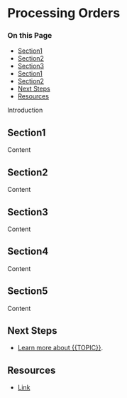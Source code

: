 # Processing Orders

<div class="otp" id="no-index">

### On this Page	
- [Section1](#section1)
- [Section2](#section2)
- [Section3](#section3)
- [Section1](#section4)
- [Section2](#section5)
- [Next Steps](#next-steps)
- [Resources](#resources)

</div>

Introduction

## Section1
Content

## Section2
Content

## Section3
Content

## Section4
Content

## Section5
Content

## Next Steps
* [Learn more about {{TOPIC}}]().

## Resources
* [Link]() 